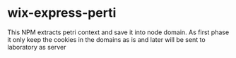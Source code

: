# wix-express-perti

This NPM extracts petri context and save it into node domain.
As first phase it only keep the cookies in the domains as is and 
later will be sent to laboratory as server




